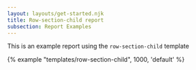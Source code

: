 ```yaml
---
layout: layouts/get-started.njk
title: Row-section-child report
subsection: Report Examples
---
```


This is an example report using the `row-section-child` template

{% example "templates/row-section-child", 1000, 'default' %}
